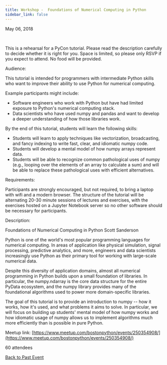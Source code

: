 ```yaml
---
title: Workshop -  Foundations of Numerical Computing in Python
sidebar_link: false
---
```


May 06, 2018


   

This is a rehearsal for a PyCon tutorial. Please read the description carefully to decide whether it is right for you. Space is limited, so please only RSVP if you expect to attend. No food will be provided.

Audience:

This tutorial is intended for programmers with intermediate Python skills who want to improve their ability to use Python for numerical computing.

Example participants might include:

- Software engineers who work with Python but have had limited exposure to Python's numerical computing stack.
- Data scientists who have used numpy and pandas and want to develop a deeper understanding of how those libraries work.

By the end of this tutorial, students will learn the following skills:

- Students will learn to apply techniques like vectorization, broadcasting, and fancy indexing to write fast, clear, and idiomatic numpy code.
- Students will develop a mental model of how numpy arrays represent data.
- Students will be able to recognize common pathological uses of numpy (e.g., looping over the elements of an array to calculate a sum) and will be able to replace these pathological uses with efficient alternatives.

Requirements:

Participants are strongly encouraged, but not required, to bring a laptop with wifi and a modern browser. The structure of the tutorial will be alternating 20-30 minute sessions of lectures and exercises, with the exercises hosted on a Jupyter Notebook server so no other software should be necessary for participants.

Description:

Foundations of Numerical Computing in Python
Scott Sanderson

Python is one of the world's most popular programming languages for numerical computing. In areas of application like physical simulation, signal processing, predictive analytics, and more, engineers and data scientists increasingly use Python as their primary tool for working with large-scale numerical data.

Despite this diversity of application domains, almost all numerical programming in Python builds upon a small foundation of libraries. In particular, the numpy.ndarray is the core data structure for the entire PyData ecosystem, and the numpy library provides many of the foundational algorithms used to power more domain-specific libraries.

The goal of this tutorial is to provide an introduction to numpy -- how it works, how it's used, and what problems it aims to solve. In particular, we will focus on building up students' mental model of how numpy works and how idiomatic usage of numpy allows us to implement algorithms much more efficiently than is possible in pure Python.


Meetup link: [https://www.meetup.com/bostonpython/events/250354908/](https://www.meetup.com/bostonpython/events/250354908/)

60 attendees

[Back to Past Event](past-events.md)